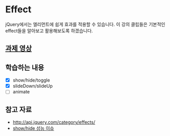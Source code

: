# Effect
jQuery에서는 엘리먼트에 쉽게 효과를 적용할 수 있습니다. 
이 강의 클립들은 기본적인 effect들을 알아보고 활용해보도록 하겠습니다.

## [과제 영상](http://portal.nhnnext.org/streaming/2016/1%ED%95%99%EA%B8%B0/jQuery/%EC%A0%84%EC%9A%A9%EC%9A%B0/663)

## 학습하는 내용
- [x] show/hide/toggle
- [x] slideDown/slideUp
- [ ] animate

## 참고 자료
- http://api.jquery.com/category/effects/
- [show/hide 성능 이슈](https://github.com/jquery/jquery.com/issues/88#issuecomment-72400007)
